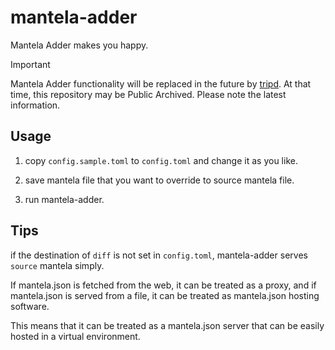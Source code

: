 # mantela-adder

Mantela Adder makes you happy.

> [!IMPORTANT]
> Mantela Adder functionality will be replaced in the future by [tripd](https://github.com/tkytel/tripd).
> At that time, this repository may be Public Archived.
> Please note the latest information.


## Usage

1. copy `config.sample.toml` to `config.toml` and change it as you like.

2. save mantela file that you want to override to source mantela file.

3. run mantela-adder.

## Tips

if the destination of `diff` is not set in `config.toml`, mantela-adder serves `source` mantela simply.

If mantela.json is fetched from the web, it can be treated as a proxy, and if mantela.json is served from a file, it can be treated as mantela.json hosting software.

This means that it can be treated as a mantela.json server that can be easily hosted in a virtual environment.
